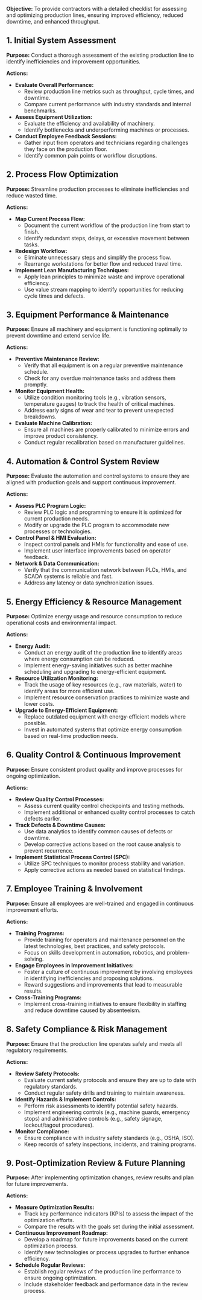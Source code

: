 **Objective:** To provide contractors with a detailed checklist for assessing and optimizing production lines, ensuring improved efficiency, reduced downtime, and enhanced throughput.

## 1. Initial System Assessment
**Purpose:** Conduct a thorough assessment of the existing production line to identify inefficiencies and improvement opportunities.

**Actions:**
- **Evaluate Overall Performance:**
  - Review production line metrics such as throughput, cycle times, and downtime.
  - Compare current performance with industry standards and internal benchmarks.
- **Assess Equipment Utilization:**
  - Evaluate the efficiency and availability of machinery.
  - Identify bottlenecks and underperforming machines or processes.
- **Conduct Employee Feedback Sessions:**
  - Gather input from operators and technicians regarding challenges they face on the production floor.
  - Identify common pain points or workflow disruptions.

## 2. Process Flow Optimization
**Purpose:** Streamline production processes to eliminate inefficiencies and reduce wasted time.

**Actions:**
- **Map Current Process Flow:**
  - Document the current workflow of the production line from start to finish.
  - Identify redundant steps, delays, or excessive movement between tasks.
- **Redesign Workflow:**
  - Eliminate unnecessary steps and simplify the process flow.
  - Rearrange workstations for better flow and reduced travel time.
- **Implement Lean Manufacturing Techniques:**
  - Apply lean principles to minimize waste and improve operational efficiency.
  - Use value stream mapping to identify opportunities for reducing cycle times and defects.

## 3. Equipment Performance & Maintenance
**Purpose:** Ensure all machinery and equipment is functioning optimally to prevent downtime and extend service life.

**Actions:**
- **Preventive Maintenance Review:**
  - Verify that all equipment is on a regular preventive maintenance schedule.
  - Check for any overdue maintenance tasks and address them promptly.
- **Monitor Equipment Health:**
  - Utilize condition monitoring tools (e.g., vibration sensors, temperature gauges) to track the health of critical machines.
  - Address early signs of wear and tear to prevent unexpected breakdowns.
- **Evaluate Machine Calibration:**
  - Ensure all machines are properly calibrated to minimize errors and improve product consistency.
  - Conduct regular recalibration based on manufacturer guidelines.

## 4. Automation & Control System Review
**Purpose:** Evaluate the automation and control systems to ensure they are aligned with production goals and support continuous improvement.

**Actions:**
- **Assess PLC Program Logic:**
  - Review PLC logic and programming to ensure it is optimized for current production needs.
  - Modify or upgrade the PLC program to accommodate new processes or technologies.
- **Control Panel & HMI Evaluation:**
  - Inspect control panels and HMIs for functionality and ease of use.
  - Implement user interface improvements based on operator feedback.
- **Network & Data Communication:**
  - Verify that the communication network between PLCs, HMIs, and SCADA systems is reliable and fast.
  - Address any latency or data synchronization issues.

## 5. Energy Efficiency & Resource Management
**Purpose:** Optimize energy usage and resource consumption to reduce operational costs and environmental impact.

**Actions:**
- **Energy Audit:**
  - Conduct an energy audit of the production line to identify areas where energy consumption can be reduced.
  - Implement energy-saving initiatives such as better machine scheduling and upgrading to energy-efficient equipment.
- **Resource Utilization Monitoring:**
  - Track the usage of key resources (e.g., raw materials, water) to identify areas for more efficient use.
  - Implement resource conservation practices to minimize waste and lower costs.
- **Upgrade to Energy-Efficient Equipment:**
  - Replace outdated equipment with energy-efficient models where possible.
  - Invest in automated systems that optimize energy consumption based on real-time production needs.

## 6. Quality Control & Continuous Improvement
**Purpose:** Ensure consistent product quality and improve processes for ongoing optimization.

**Actions:**
- **Review Quality Control Processes:**
  - Assess current quality control checkpoints and testing methods.
  - Implement additional or enhanced quality control processes to catch defects earlier.
- **Track Defects & Downtime Causes:**
  - Use data analytics to identify common causes of defects or downtime.
  - Develop corrective actions based on the root cause analysis to prevent recurrence.
- **Implement Statistical Process Control (SPC):**
  - Utilize SPC techniques to monitor process stability and variation.
  - Apply corrective actions as needed based on statistical findings.

## 7. Employee Training & Involvement
**Purpose:** Ensure all employees are well-trained and engaged in continuous improvement efforts.

**Actions:**
- **Training Programs:**
  - Provide training for operators and maintenance personnel on the latest technologies, best practices, and safety protocols.
  - Focus on skills development in automation, robotics, and problem-solving.
- **Engage Employees in Improvement Initiatives:**
  - Foster a culture of continuous improvement by involving employees in identifying inefficiencies and proposing solutions.
  - Reward suggestions and improvements that lead to measurable results.
- **Cross-Training Programs:**
  - Implement cross-training initiatives to ensure flexibility in staffing and reduce downtime caused by absenteeism.

## 8. Safety Compliance & Risk Management
**Purpose:** Ensure that the production line operates safely and meets all regulatory requirements.

**Actions:**
- **Review Safety Protocols:**
  - Evaluate current safety protocols and ensure they are up to date with regulatory standards.
  - Conduct regular safety drills and training to maintain awareness.
- **Identify Hazards & Implement Controls:**
  - Perform risk assessments to identify potential safety hazards.
  - Implement engineering controls (e.g., machine guards, emergency stops) and administrative controls (e.g., safety signage, lockout/tagout procedures).
- **Monitor Compliance:**
  - Ensure compliance with industry safety standards (e.g., OSHA, ISO).
  - Keep records of safety inspections, incidents, and training programs.

## 9. Post-Optimization Review & Future Planning
**Purpose:** After implementing optimization changes, review results and plan for future improvements.

**Actions:**
- **Measure Optimization Results:**
  - Track key performance indicators (KPIs) to assess the impact of the optimization efforts.
  - Compare the results with the goals set during the initial assessment.
- **Continuous Improvement Roadmap:**
  - Develop a roadmap for future improvements based on the current optimization process.
  - Identify new technologies or process upgrades to further enhance efficiency.
- **Schedule Regular Reviews:**
  - Establish regular reviews of the production line performance to ensure ongoing optimization.
  - Include stakeholder feedback and performance data in the review process.
